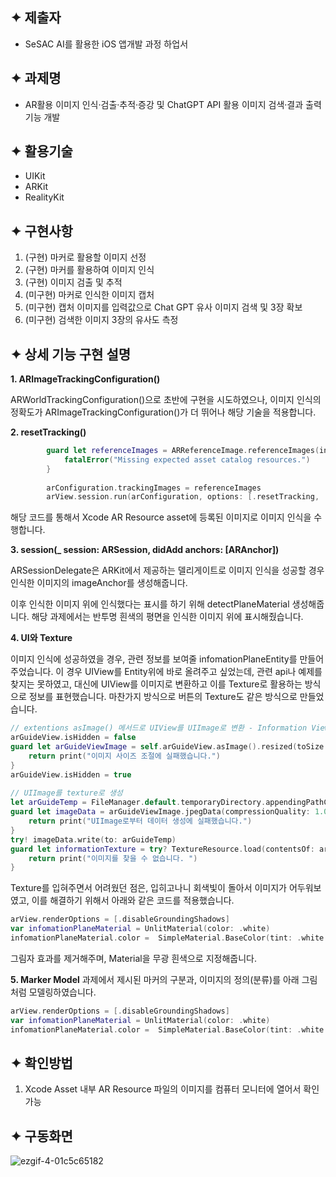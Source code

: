 ## ✦ 제출자

- SeSAC AI를 활용한 iOS 앱개발 과정 하업서

## ✦ 과제명

- AR활용 이미지 인식·검출·추적·증강 및 ChatGPT API 활용 이미지 검색·결과 출력 기능 개발

## ✦ 활용기술

- UIKit
- ARKit
- RealityKit 


## ✦ 구현사항

1. (구현) 마커로 활용할 이미지 선정
2. (구현) 마커를 활용하여 이미지 인식
3. (구현) 이미지 검출 및 추적 
4. (미구현) 마커로 인식한 이미지 캡처
5. (미구현) 캡처 이미지를 입력값으로 Chat GPT 유사 이미지 검색 및 3장 확보 
6. (미구현) 검색한 이미지 3장의 유사도 측정

## ✦ 상세 기능 구현 설명

**1. ARImageTrackingConfiguration()**

ARWorldTrackingConfiguration()으로 초반에 구현을 시도하였으나, 이미지 인식의 정확도가 ARImageTrackingConfiguration()가 더 뛰어나 해당 기술을 적용합니다. 

**2. resetTracking()**

```swift
        guard let referenceImages = ARReferenceImage.referenceImages(inGroupNamed: "AR Resources", bundle: nil) else {
            fatalError("Missing expected asset catalog resources.")
        }
        
        arConfiguration.trackingImages = referenceImages
        arView.session.run(arConfiguration, options: [.resetTracking, .removeExistingAnchors])

```
해당 코드를 통해서 Xcode AR Resource asset에 등록된 이미지로 이미지 인식을 수행합니다. 

**3. session(_ session: ARSession, didAdd anchors: [ARAnchor])**

ARSessionDelegate은 ARKit에서 제공하는 델리게이트로 
이미지 인식을 성공할 경우 인식한 이미지의 imageAnchor를 생성해줍니다.

이후 인식한 이미지 위에 인식했다는 표시를 하기 위해 detectPlaneMaterial 생성해줍니다. 
해당 과제에서는 반투명 흰색의 평면을 인식한 이미지 위에 표시해줬습니다. 

**4. UI와 Texture**

이미지 인식에 성공하였을 경우, 관련 정보를 보여줄 infomationPlaneEntity를 만들어주었습니다.
이 경우 UIView를 Entity위에 바로 올려주고 싶었는데, 관련 api나 예제를 찾지는 못하였고,
대신에 UIView를 이미지로 변환하고 이를 Texture로 활용하는 방식으로 정보를 표현했습니다.
마찬가지 방식으로 버튼의 Texture도 같은 방식으로 만들었습니다. 

```Swift
// extentions asImage() 메서드로 UIView를 UIImage로 변환 - Information View
arGuideView.isHidden = false
guard let arGuideViewImage = self.arGuideView.asImage().resized(toSize: CGSize(width: 200, height: 100)) else {
    return print("이미지 사이즈 조절에 실패했습니다.")
}
arGuideView.isHidden = true
            
// UIImage를 texture로 생성
let arGuideTemp = FileManager.default.temporaryDirectory.appendingPathComponent(UUID().uuidString)
guard let imageData = arGuideViewImage.jpegData(compressionQuality: 1.0) else {
    return print("UIImage로부터 데이터 생성에 실패했습니다.")
}
try! imageData.write(to: arGuideTemp)
guard let informationTexture = try? TextureResource.load(contentsOf: arGuideTemp) else {
    return print("이미지를 찾을 수 없습니다. ")
}

```

Texture를 입혀주면서 어려웠던 점은, 입히고나니 회색빛이 돌아서 이미지가 어두워보였고, 
이를 해결하기 위해서 아래와 같은 코드를 적용했습니다. 

```swift
arView.renderOptions = [.disableGroundingShadows]
var infomationPlaneMaterial = UnlitMaterial(color: .white)
infomationPlaneMaterial.color =  SimpleMaterial.BaseColor(tint: .white.withAlphaComponent(1), texture: .init(informationTexture))
```

그림자 효과를 제거해주며, Material을 무광 흰색으로 지정해줍니다. 

**5. Marker Model**
과제에서 제시된 마커의 구분과, 이미지의 정의(분류)를 아래 그림처럼 모델링하였습니다. 
```swift
arView.renderOptions = [.disableGroundingShadows]
var infomationPlaneMaterial = UnlitMaterial(color: .white)
infomationPlaneMaterial.color =  SimpleMaterial.BaseColor(tint: .white.withAlphaComponent(1), texture: .init(informationTexture))
```


## ✦ 확인방법

1. Xcode Asset 내부 AR Resource 파일의 이미지를 컴퓨터 모니터에 열어서 확인 가능

## ✦ 구동화면

![ezgif-4-01c5c65182](https://github.com/hemil0102/authlabs/assets/83139316/e1a3bcd6-cd59-407c-b9b9-28f8bb87f913)
